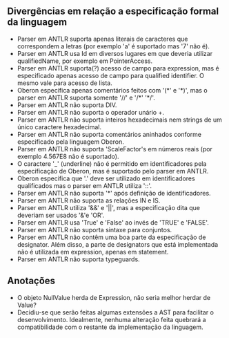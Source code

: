 ## Divergências em relação a especificação formal da linguagem
- Parser em ANTLR suporta apenas literais de caracteres que correspondem a letras (por exemplo 'a' é suportado mas '7' não é).
- Parser em ANTLR usa Id em diversos lugares em que deveria utilizar qualifiedName, por exemplo em PointerAccess.
- Parser em ANTLR suporta(?) acesso de campo para expression, mas é especificado apenas acesso de campo para qualified identifier. O mesmo vale para acesso de lista.
- Oberon especifica apenas comentários feitos com '(\*' e  '\*)', mas o parser em ANTLR suporta somente '//' e '/\*' '\*/'.
- Parser em ANTLR não suporta DIV.
- Parser em ANTLR não suporta o operador unário +.
- Parser em ANTLR não suporta inteiros hexadecimais nem strings de um único caractere hexadecimal.
- Parser em ANTLR não suporta comentários aninhados conforme especificado pela linguagem Oberon.
- Parser em ANTLR não suporta 'ScaleFactor's em números reais (por exemplo 4.567E8 não é suportado).
- O caractere '\_' (underline) não é permitido em identificadores pela especificação de Oberon, mas é suportado pelo parser em ANTLR.
- Oberon especifica que '.' deve ser utilizado em identificadores qualificados mas o parser em ANTLR utiliza '::'.
- Parser em ANTLR não suporta '*' após definição de identificadores.
- Parser em ANTLR não suporta as relações IN e IS.
- Parser em ANTLR utiliza '&&' e '||', mas a especificação dita que deveriam ser usados '&'e 'OR'.
- Parser em ANTLR usa 'True' e 'False' ao invés de 'TRUE' e 'FALSE'.
- Parser em ANTLR não suporta sintaxe para conjuntos.
- Parser em ANTLR não contêm uma boa parte da especificação de designator. Além disso, a parte de designators que está implementada não é utilizada em expression, apenas em statement.
- Parser em ANTLR não suporta typeguards.

## Anotações
- O objeto NullValue herda de Expression, não seria melhor herdar de Value?
- Decidiu-se que serão feitas algumas extensões a AST para facilitar o desenvolvimento. Idealmente, nenhuma alteração feita quebrará a compatibilidade com o restante da implementação da linguagem.
